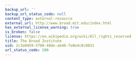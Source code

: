 ```yaml
---
backup_url: ''
backup_url_status_code: null
content_type: external-resource
external_url: http://www.broad.mit.edu/index.html
has_external_license_warning: true
is_broken: false
license: https://en.wikipedia.org/wiki/All_rights_reserved
title: The Broad Institute
uid: 2c3a0459-5f88-40de-ab46-fe0e4c8c0831
url_status_code: 200
---
```

